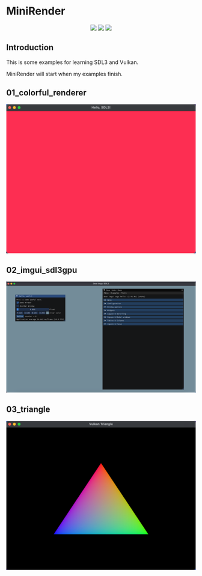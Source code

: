 # MiniRender

<!--
 * @author: Avidel
 * @LastEditors: Avidel
-->
<p align="center">
  <img src="https://img.shields.io/badge/language-C%2B%2B20-yellow.svg">
  <img src="https://img.shields.io/badge/platform-macOS%20%7C%20Linux-lightgreen.svg">
  <img src="https://img.shields.io/badge/license-MIT-blue.svg">
</p>

## Introduction
This is some examples for learning SDL3 and Vulkan.

MiniRender will start when my examples finish.

## 01_colorful_renderer
![alt text](md/colorful_renderer.png)

## 02_imgui_sdl3gpu
![alt text](md/imgui_sdl3gpu.png)

## 03_triangle
![alt text](md/triangle.png)
